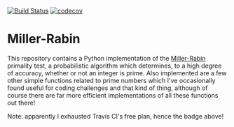 [![Build Status](https://app.travis-ci.com/mcsweeney90/miller-rabin.svg?branch=main)](https://app.travis-ci.com/mcsweeney90/miller-rabin)
[![codecov](https://codecov.io/gh/mcsweeney90/miller-rabin/branch/main/graph/badge.svg?token=SLBOGBDXU7)](https://codecov.io/gh/mcsweeney90/miller-rabin)
# Miller-Rabin

This repository contains a Python implementation of the [Miller-Rabin](https://en.wikipedia.org/wiki/Miller%E2%80%93Rabin_primality_test) primality test, a probabilistic algorithm which determines, to a high degree of accuracy, whether or not an integer is prime. Also implemented are a few other simple functions related to prime numbers which I've occasionally found useful for coding challenges and that kind of thing, although of course there are far more efficient implementations of all these functions out there!

Note: apparently I exhausted Travis CI's free plan, hence the badge above!   
